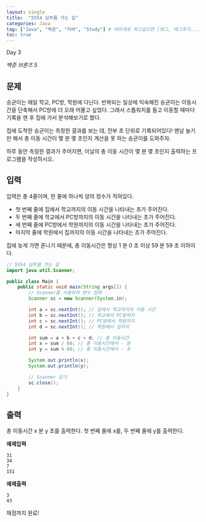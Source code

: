 ```yaml
---
layout: single
title:  "5554 심부름 가는 길"
categories: Java
tag: ["Java", "백준", "자바", "Study"] # 여러개로 하고싶으면 [태그, 태그추가...]
toc: true
---
```


Day 3

*백준 브론즈 5*

## 문제

승균이는 매일 학교, PC방, 학원에 다닌다. 반복되는 일상에 익숙해진 승균이는 이동시간을 단축해서 PC방에 더 오래 머물고 싶었다. 그래서 스톱워치를 들고 이동할 때마다 기록을 잰 후 집에 가서 분석해보기로 했다.

집에 도착한 승균이는 측정한 결과를 보는 데, 전부 초 단위로 기록되어있다! 맨날 놀기만 해서 총 이동 시간이 몇 분 몇 초인지 계산을 못 하는 승균이를 도와주자.

하루 동안 측정한 결과가 주어지면, 이날의 총 이동 시간이 몇 분 몇 초인지 출력하는 프로그램을 작성하시오.



## 입력

입력은 총 4줄이며, 한 줄에 하나씩 양의 정수가 적혀있다.

- 첫 번째 줄에 집에서 학교까지의 이동 시간을 나타내는 초가 주어진다.
- 두 번째 줄에 학교에서 PC방까지의 이동 시간을 나타내는 초가 주어진다.
- 세 번째 줄에 PC방에서 학원까지의 이동 시간을 나타내는 초가 주어진다. 
- 마지막 줄에 학원에서 집까지의 이동 시간을 나타내는 초가 주어진다.

집에 늦게 가면 혼나기 때문에, 총 이동시간은 항상 1 분 0 초 이상 59 분 59 초 이하이다.


```java
// 5554 심부름 가는 길
import java.util.Scanner;

public class Main {
    public static void main(String args[]) {
        // Scanner를 사용하여 변수 입력
        Scanner sc = new Scanner(System.in);

        int a = sc.nextInt(); // 집에서 학교까지의 이동 시간       
        int b = sc.nextInt(); // 학교에서 PC방까지
        int c = sc.nextInt(); // PC방에서 학원까지
        int d = sc.nextInt(); // 학원에서 집까지

        int sum = a + b + c + d; // 총 이동시간
        int x = sum / 60; // 총 이동시간에서 - 분
        int y = sum % 60; // 총 이동시간에서 - 초

        System.out.println(x);
        System.out.println(y);

        // Scanner 닫기
        sc.close();
    }   
}

```

## 출력

총 이동시간 x 분 y 초를 출력한다. 첫 번째 줄에 x를, 두 번째 줄에 y를 출력한다.

**예제입력**

```
31
34
7
151
```

**예제출력**

```
3
43
```


채점까지 완료!


